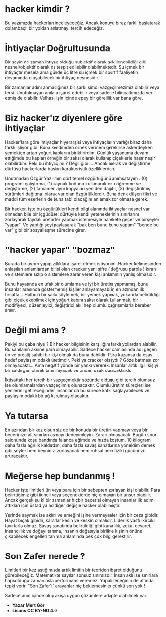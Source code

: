 # hacker kimdir ?

Bu yazımızda hackerları inceleyeceğiz. Ancak konuyu biraz farklı başlatarak dolambaçlı bir yoldan anlatmayı tercih edeceğiz.

# İhtiyaçlar Doğrultusunda

Bir şeyin ne zaman ihtiyaç olduğu subjektif olarak şekillenebildiği gibi nesnel/objektif olarak da tespit edilebilir olabilmektedir. Su içmek bir ihtiyaçtır mesela ama günde üç litre su içmek bir sportif faaliyetin devamında oluşabilecek bir ihtiyaç nesnesidir.

Bir zamanlar adını anmadığımız bir şarkı şimdi vazgeçilmezimiz olabilir veya tersi. Unutulmayan anılara işaret edebilir veya sadece bilinçaltımızda yer etmiş de olabilir. Velhasıl işin içinde epey bir görelilik var bana göre.

# Biz hacker'ız diyenlere göre ihtiyaçlar

Hacker'lara göre ihtiyaçlar hiyerarşisi veya ihtiyaçların varlığı biraz daha farklı işliyor gibi. Buna kendimden örnek vermem gerekirse askerdeyken yemekten artan yoğurt kaplarını biriktirirdim. Günlük yaşantıma devam ettiğimde bu kapları örneğin bir saksı olarak kullanıp çiçeklerle haşır neşir olabilirdim. Peki bu ihtiyaç mı ? Değil gibi ... Ancak merak ve değiştirme dürtüsü hackerlarda baskın karakteristik özelliklerden.

Unutmadan Özgür Yazılımın dört temel özgürlüğünü anımsatayım : (0) programı çalıştırma, (1) kaynak kodunu kullanarak onu öğrenme ve değiştirme, (2) tamamen aynı kopyaları yeniden dağıtır, (3) değiştirilmiş sürümleri dağıtma. olarak var olan özgürlüklerdir. Buna denk düşen fikri ve maddi tüm eserlerin de buna tabi olacağını anlamak zor olmasa gerek.

Bir hacker, işte bu özgürlükleri kendi bilgi alanında ihtiyaçlar nesnel var olmadan bile bir içgüdüsel dürtüyle kendi yeteneklerinin sınırlarını zorlayarak faydalı üretimler yapmak istemesiyle harekete geçer ve birşeyler "yapar". Ve yaptığı şeyi paylaşarak "bak ben bunu bunu yaptım" "bende bu var" gibi bir sosyalleşme sürecine girer.

# "hacker yapar" "bozmaz"

Burada bir ayrım yapıp zıtlıklara işaret etmek istiyorum. Hacker kelimesinden anlaşılan anlamlardan birisi olan cracker yani şifre ( doğrusu parola ) kıran ve sistemlere sızıp o sistemlere zarar veren kişi anlamının yanlış olmasıdır.

Bunu hayatında en ufak bir olumlama ve iyi bir üretim yapmamış, bunu insanlar arasında göstermemiş kişiler anlayamayabilir, en azından ilk fırsatta... Halbuki bir şarkı söylemek, bir yemek yapmak, yukarıda belirtildiği gibi çiçek ekebilmek için yoğurt kabını saksı olarak kullanmak, bir modifiyeci, düzenleyici, değiştirici akıl hep olumlu çağrışımlarla beraber anılır.

# Değil mi ama ?

Pekiyi bu çaba niye ? Bir hacker bilgisinin karşılığını farklı yollardan alabilir. Bu sanılanın aksine para olmayabilir. Sadece hacker camiasında adı geçen ün ve prestij sahibi bir kişi olmak da buna dahildir. Para kazansa da esas hedef paylaşım odaklı üretimdir. Peki ya cracker olsaydı ? Göze batması zor olmayacaktı... Ama negatif yönde bir yankı vererek. İnsanlar artık ilgili kişiyi bir saldırgan olarak tanımlayacak ve ondan uzak duracaklardı.

İktisattaki her tercih bir vazgeçmektir sözünde olduğu gibi tercih olumsuz ise olumlamalardan vazgeçilmiş olunacaktır. Olumlu üretim süreçleri ise yenilerini getireceğinden insanlar da bu sürece katkı sağlayabilecek ve paylaşım odaklı bir ağ kurulmuş olacaktır.

# Ya tutarsa

En azından bir kez olsun siz de bir konuda bir üretim yapmayı veya bir becerinize ait sınırları aşmayı deneyimleyin. Zararı olmayacak. Bugün spor salonunda koşu bandında falanca eğimde ve hızda koştum, 10 kilogram daha fazla ağırlık kaldırdım, daha fazla savaş sanatlarına yöneldim demek gibi şeyler hem beyninizi zorlayacak hem ruhsal hem fiziki gücünüzü artıracaktır.

# Meğerse hep bundanmış !

Hacker işte limitleri ün veya para için bir sebepten zorlayan kişi olabilir. Para belirttiğimiz gibi ikincil veya seçeneklerde hiç olmayan bir unsur olabilir. Ancak gerçek şu ki bir zamanlar hiçbir becerisi olmayan insanlar ilk adımı attıkları için üstad ya ad diğer değişle hacker olabilmiştir.

Yerinde saymak ise aklını ve emeğini işine vermeyenler için bir ceza gibidir. Hayat bıçak gibidir, kararlar kesin ve keskin olmalıdır. Liderlik vasfı ikircikli tavırlarla olmaz. Savaş sanatında belirtildiği gibi kararlılık, zeka, cesaret, insancıllık ve doğayı tanıma, insanın doğasıyla birlikte kişinin önüne çıkabilecek engelleri tanıma anlamında pek çok bilgi gerektirir.

# Son Zafer nerede ?

Limitleri bir kez aştığımızda artık limitin bir teoriden ibaret olduğunu görebileceğiz. Matematikte sayılar sonsuz sınırsızdır. İnsan aklı ise sınırlara hapsolduğu zaman asla performans veremez. Yapabileceğinin de altında tepki verir. "Son Zafer'i" arayanlar hiç beklemesinler çünkü son yok !

Sadece anın içinde olup akışa uygun çözümlere adapte olabilmek var.

* **Yazar Mert Gör**
* **Lisans CC BY-ND 4.0**
